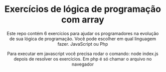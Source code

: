 <h1 align="center">
   Exercícios de lógica de programação com array 
</h1>


<p align="center">Este repo contém 6 exercícios para ajudar os programadores na evolução de sua lógica de programação. Você pode escolher em qual linguagem fazer. JavaScript ou Php</p>

<p  align="center">Para executar em javascript você precisa rodar o comando: node index.js depois de resolver os exercícios. Em php é só chamar o arquivo no navegador</p>

